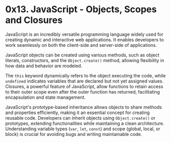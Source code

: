 # 0x13. JavaScript - Objects, Scopes and Closures

JavaScript is an incredibly versatile programming language widely used for creating
dynamic and interactive web applications. It enables developers to work seamlessly
on both the client-side and server-side of applications. 

JavaScript objects can be created using various methods, such as object literals, 
constructors, and the `Object.create()` method, allowing flexibility in how data and 
behavior are modeled. 

The `this` keyword dynamically refers to the object executing the code, while 
`undefined` indicates variables that are declared but not yet assigned values. 
Closures, a powerful feature of JavaScript, allow functions to retain access to their 
outer scope even after the outer function has returned, facilitating encapsulation 
and state management.

JavaScript's prototype-based inheritance allows objects to share methods and properties
efficiently, making it an essential concept for creating reusable code. Developers
can inherit objects using `Object.create()` or prototypes, extending functionalities 
while maintaining a clean architecture. Understanding variable types (`var`, `let`, 
`const`) and scope (global, local, or block) is crucial for avoiding bugs and writing 
maintainable code.
